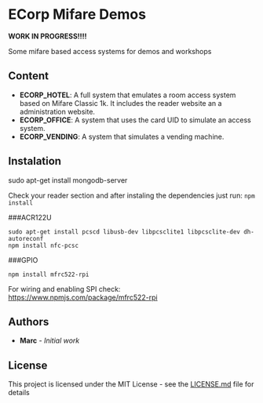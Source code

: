 # ECorp Mifare Demos

**WORK IN PROGRESS!!!!**

Some mifare based access systems for demos and workshops

## Content

* **ECORP_HOTEL**: A full system that emulates a room access system based on Mifare Classic 1k. It includes the reader website an a administration website.
* **ECORP_OFFICE**: A system that uses the card UID to simulate an access system.
* **ECORP_VENDING**: A system that simulates a vending machine.


## Instalation

sudo apt-get install mongodb-server


Check your reader section and after instaling the dependencies just run:
```npm install```


###ACR122U
```
sudo apt-get install pcscd libusb-dev libpcsclite1 libpcsclite-dev dh-autoreconf
npm install nfc-pcsc
```

###GPIO
```
npm install mfrc522-rpi
```
For wiring and enabling SPI check: https://www.npmjs.com/package/mfrc522-rpi


## Authors

* **Marc** - *Initial work*

## License

This project is licensed under the MIT License - see the [LICENSE.md](LICENSE.md) file for details